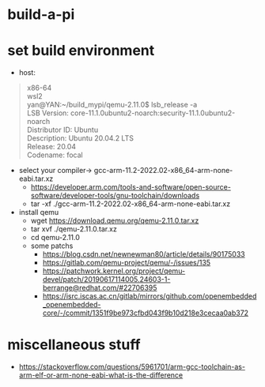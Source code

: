 # build-a-pi
# set build environment
- host:
 > x86-64  
 > wsl2  
 > yan@YAN:~/build_mypi/qemu-2.11.0$ lsb_release -a  
 > LSB Version:    core-11.1.0ubuntu2-noarch:security-11.1.0ubuntu2-noarch  
 > Distributor ID: Ubuntu  
 > Description:    Ubuntu 20.04.2 LTS  
 > Release:        20.04  
 > Codename:       focal  
- select your compiler-> gcc-arm-11.2-2022.02-x86_64-arm-none-eabi.tar.xz  
  - https://developer.arm.com/tools-and-software/open-source-software/developer-tools/gnu-toolchain/downloads
  - tar -xf ./gcc-arm-11.2-2022.02-x86_64-arm-none-eabi.tar.xz
- install qemu
  - wget https://download.qemu.org/qemu-2.11.0.tar.xz
  - tar xvf ./qemu-2.11.0.tar.xz
  - cd qemu-2.11.0
  - some patchs
    - https://blog.csdn.net/newnewman80/article/details/90175033
    - https://gitlab.com/qemu-project/qemu/-/issues/135
    - https://patchwork.kernel.org/project/qemu-devel/patch/20190617114005.24603-1-berrange@redhat.com/#22706395
    - https://isrc.iscas.ac.cn/gitlab/mirrors/github.com/openembedded_openembedded-core/-/commit/1351f9be973cfbd043f9b10d218e3cecaa0ab372

# miscellaneous stuff
- https://stackoverflow.com/questions/5961701/arm-gcc-toolchain-as-arm-elf-or-arm-none-eabi-what-is-the-difference
